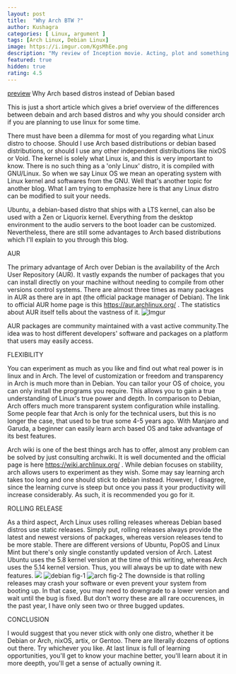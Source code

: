 ```yaml
---
layout: post
title:  "Why Arch BTW ?"
author: Kushagra
categories: [ Linux, argument ]
tags: [Arch Linux, Debian Linux]
image: https://i.imgur.com/KgsMhEe.png
description: "My review of Inception movie. Acting, plot and something else in this short description."
featured: true
hidden: true
rating: 4.5
---
```

[preview](https://i.imgur.com/KgsMhEe.png)
Why Arch based distros instead of Debian based

This is just a short article which gives a brief overview of the
differences between debain and arch based distros and why you should
consider arch if you are planning to use linux for some time.

There must have been a dilemma for most of you regarding what Linux
distro to choose. Should I use Arch based distributions or debian based
distributions, or should I use any other independent distributions like
nixOS or Void. The kernel is solely what Linux is, and this is very
important to know. There is no such thing as a \'only Linux\' distro, it
is compiled with GNU/Linux. So when we say Linux OS we mean an operating
system with Linux kernel and softwares from the GNU. Well that\'s
another topic for another blog. What I am trying to emphasize here is
that any Linux distro can be modified to suit your needs.

Ubuntu, a debian-based distro that ships with a LTS kernel, can also be
used with a Zen or Liquorix kernel. Everything from the desktop
environment to the audio servers to the boot loader can be customized.
Nevertheless, there are still some advantages to Arch based
distributions which I\'ll explain to you through this blog.

AUR

The primary advantage of Arch over Debian is the availability of the
Arch User Repository (AUR). It vastly expands the number of packages
that you can install directly on your machine without needing to compile
from other versions control systems. There are almost three times as
many packages in AUR as there are in apt (the official package manager
of Debian). The link to official AUR home page is this
<https://aur.archlinux.org/> . The statistics about AUR itself tells
about the vastness of it.
![Imgur](https://i.imgur.com/jL7SSOA.png)

AUR packages are community maintained with a vast active community.The
idea was to host different developers\' software and packages on a
platform that users may easily access.

FLEXIBILITY

You can experiment as much as you like and find out what real power is
in linux and in Arch. The level of customization or freedom and
transparency in Arch is much more than in Debian. You can tailor your OS
of choice, you can only install the programs you require. This allows
you to gain a true understanding of Linux\'s true power and depth. In
comparison to Debian, Arch offers much more transparent system
configuration while installing. Some people fear that Arch is only for
the technical users, but this is no longer the case, that used to be
true some 4-5 years ago. With Manjaro and Garuda, a beginner can easily
learn arch based OS and take advantage of its best features.

Arch wiki is one of the best things arch has to offer, almost any
problem can be solved by just consulting archwiki. It is well documented
and the official page is here <https://wiki.archlinux.org/> . While
debian focuses on stability, arch allows users to experiment as they
wish. Some may say learning arch takes too long and one should stick to
debian instead. However, I disagree, since the learning curve is steep
but once you pass it your productivity will increase considerably. As
such, it is recommended you go for it.

ROLLING RELEASE

As a third aspect, Arch Linux uses rolling releases whereas Debian based
distros use static releases. Simply put, rolling releases always provide
the latest and newest versions of packages, whereas version releases
tend to be more stable. There are different versions of Ubuntu, PopOS
and Linux Mint but there's only single constantly updated version of
Arch. Latest Ubuntu uses the 5.8 kernel version at the time of this
writing, whereas Arch uses the 5.14 kernel version. Thus, you will
always be up to date with new features.
<img src="https://i.imgur.com/AlNXuDa.png">
![debian](https://i.imgur.com/AlNXuDa.png)
fig-1
![arch](https://i.imgur.com/SRuu4DS.png)
fig-2
The downside is that rolling releases may crash your software or even
prevent your system from booting up. In that case, you may need to
downgrade to a lower version and wait until the bug is fixed. But don't
worry these are all rare occurences, in the past year, I have only seen
two or three bugged updates.

CONCLUSION

I would suggest that you never stick with only one distro, whether it be
Debian or Arch, nixOS, artix, or Gentoo. There are literally dozens of
options out there. Try whichever you like. At last linux is full of
learning opportunities, you'll get to know your machine better, you'll
learn about it in more deepth, you'll get a sense of actually owning it.
